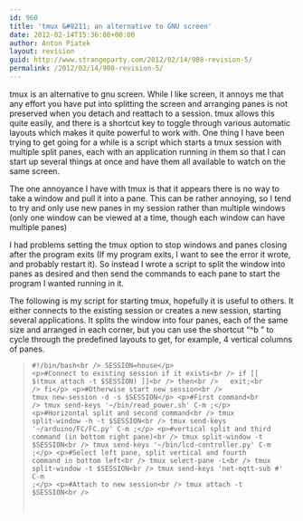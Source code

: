 ```yaml
---
id: 960
title: 'tmux &#8211; an alternative to GNU screen'
date: 2012-02-14T15:36:08+00:00
author: Anton Piatek
layout: revision
guid: http://www.strangeparty.com/2012/02/14/908-revision-5/
permalink: /2012/02/14/908-revision-5/
---
```

tmux is an alternative to gnu screen. While I like screen, it annoys me that any effort you have put into splitting the screen and arranging panes is not preserved when you detach and reattach to a session. tmux allows this quite easily, and there is a shortcut key to toggle through various automatic layouts which makes it quite powerful to work with. One thing I have been trying to get going for a while is a script which starts a tmux session with multiple split panes, each with an application running in them so that I can start up several things at once and have them all available to watch on the same screen.

The one annoyance I have with tmux is that it appears there is no way to take a window and pull it into a pane. This can be rather annoying, so I tend to try and only use new panes in my session rather than multiple windows (only one window can be viewed at a time, though each window can have multiple panes)

I had problems setting the tmux option to stop windows and panes closing after the program exits (If my program exits, I want to see the error it wrote, and probably restart it). So instead I wrote a script to split the window into panes as desired and then send the commands to each pane to start the program I wanted running in it.

The following is my script for starting tmux, hopefully it is useful to others. It either connects to the existing session or creates a new session, starting several applications. It splits the window into four panes, each of the same size and arranged in each corner, but you can use the shortcut &#8220;^b <space>&#8221; to cycle through the predefined layouts to get, for example, 4 vertical columns of panes.

> <code lang="bash">#!/bin/bash&lt;br />
SESSION=house&lt;/p>
&lt;p>#Connect to existing session if it exists&lt;br />
if [[ $(tmux attach -t $SESSION) ]]&lt;br />
then&lt;br />
  exit;&lt;br />
fi&lt;/p>
&lt;p>#Otherwise start new session&lt;br />
tmux new-session -d -s $SESSION&lt;/p>
&lt;p>#First command&lt;br />
tmux send-keys '~/bin/read_power.sh' C-m \;&lt;/p>
&lt;p>#Horizontal split and second command&lt;br />
tmux split-window -h -t $SESSION&lt;br />
tmux send-keys '~/arduino/FC/FC.py' C-m \;&lt;/p>
&lt;p>#vertical split and third command (in bottom right pane)&lt;br />
tmux split-window -t $SESSION&lt;br />
tmux send-keys '~/bin/lcd-controller.py' C-m \;&lt;/p>
&lt;p>#Select left pane, split vertical and fourth command in bottom left&lt;br />
tmux select-pane -L&lt;br />
tmux split-window -t $SESSION&lt;br />
tmux send-keys 'net-mqtt-sub \#' C-m \;&lt;/p>
&lt;p>#Attach to new session&lt;br />
tmux attach -t $SESSION&lt;br />
</code>

</space>